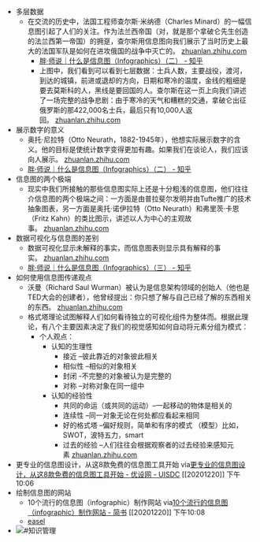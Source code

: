 - 多层数据
    - 在交流的历史中，法国工程师查尔斯·米纳德（Charles Minard）的一幅信息图引起了人们的关注。作为法兰西帝国（对，就是那个拿破仑先生创造的法兰西第一帝国）的拥趸，查尔斯用信息图向我们展示了当时历史上最大的法国军队是如何在进攻俄国的战争中灭亡的。 [zhuanlan.zhihu.com](https://zhuanlan.zhihu.com/p/96066610)
        - [胖·师说｜什么是信息图（Infographics）（二） - 知乎](https://www.diigo.com/outliner/diigo_items/904019/12128769/540942361?key=34d57b46e1)
        - 上图中，我们看到可以看到七层数据：士兵人数，主要战役，渡河，到达的城镇，前进或退却的方向，日期和寒冷的温度，金线的粗细是要去莫斯科的人，黑线是要回国的人。查尔斯在这一页上向我们讲述了一场完整的战争悲剧：由于寒冷的天气和糟糕的交通，拿破仑出征俄罗斯的那422,000名士兵，最后只有10,000人返回。 [zhuanlan.zhihu.com](https://zhuanlan.zhihu.com/p/96066610)
- 展示数字的意义
    - 奥托·尼拉特（Otto Neurath，1882-1945年），他想实际展示数字的含义。他的目标是使统计数字变得更加有趣。如果我们在谈论人，我们应该向人展示。 [zhuanlan.zhihu.com](https://zhuanlan.zhihu.com/p/96066610)
    - [胖·师说｜什么是信息图（Infographics）（二） - 知乎](https://www.diigo.com/outliner/diigo_items/904019/12128769/540942463?key=34d57b46e1)
- 信息图的两个极端
    - 现实中我们所接触的那些信息图实际上还是十分粗浅的信息图，他们往往介信息图的两个极端之间：一方面是由普拉斐尔发明并由Tufte推广的技术抽象图表，另一方面是奥托·诺伊拉特（Otto Neurath）和弗里茨·卡恩（Fritz Kahn）的类比图示，讲述以人为中心的主观故事。 [zhuanlan.zhihu.com](https://zhuanlan.zhihu.com/p/96066610)
- 数据可视化与信息图的差别
    - 数据可视化显示未解释的事实，而信息图表则显示具有解释的事实。 [zhuanlan.zhihu.com](https://zhuanlan.zhihu.com/p/96446181)
    - [胖·师说｜什么是信息图（Infographics）（三） - 知乎](https://www.diigo.com/outliner/diigo_items/904019/12128769/540944637?key=34d57b46e1)
- 如何使用信息图传递观点
    - 沃曼（Richard Saul Wurman）被认为是信息架构领域的创始人（他也是TED大会的创建者），他曾经提出：你只想了解与自己已经了解的东西相关的东西。 [zhuanlan.zhihu.com](https://zhuanlan.zhihu.com/p/96446181)
    - 格式塔理论试图解释人们如何看待独立的可视化组件为整体而。根据此理论，有八个主要因素决定了我们的视觉感知如何自动将元素分组为模式：
        - 个人观点：
            - 认知的生理性
                - 接近 –彼此靠近的对象彼此相关
                - 相似性 –相似的对象相关
                - 封闭 -不完整的对象被认为是完整的
                - 对称 –对称对象在同一组中
            - 认知的经验性
                - 共同的命运（或共同的运动）–一起移动的物体是相关的
                - 连续性 –同一对象无论在何处都应看起来相同
                - 好的格式塔 –偏好规则，简单和有序的模式 （模型）比如，SWOT，波特五力，smart
                - 过去的经验 –人们往往会根据观察者的过去经验来感知元素 [zhuanlan.zhihu.com](https://zhuanlan.zhihu.com/p/96680565)
- 更专业的信息图设计，从这8款免费的信息图工具开始
via[更专业的信息图设计，从这8款免费的信息图工具开始 - 优设网 - UISDC](https://www.uisdc.com/8-best-infographic-tools)
[[20201220]] 下午10:06
- 绘制信息图的网站
    - 10个流行的信息图（infographic）制作网站
via[10个流行的信息图（infographic）制作网站 - 简书](https://www.jianshu.com/p/74496ea4cd20)
[[20201220]] 下午10:08
    - [easel](https://www.easel.ly/create?id=https://s3.amazonaws.com/easel.ly/all_easels/vhemes/1568923739/&key=pub)
- ![](https://firebasestorage.googleapis.com/v0/b/firescript-577a2.appspot.com/o/imgs%2Fapp%2Fxinyiheng%2F8RbCt1kw4O.png?alt=media&token=8909a477-e874-4650-96a1-c24dbeb8ad60)#知识管理
